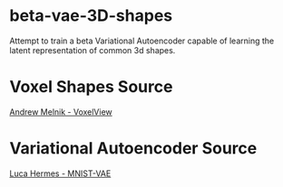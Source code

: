 # beta-vae-3D-shapes
Attempt to train a beta Variational Autoencoder capable of learning the latent representation of common 3d shapes.

# Voxel Shapes Source
[Andrew Melnik - VoxelView](https://github.com/ndrwmlnk/VoxelView)

# Variational Autoencoder Source
[Luca Hermes - MNIST-VAE](https://github.com/LucaHermes/MNIST-VAE/blob/master/MNIST_VAE.ipynb)
